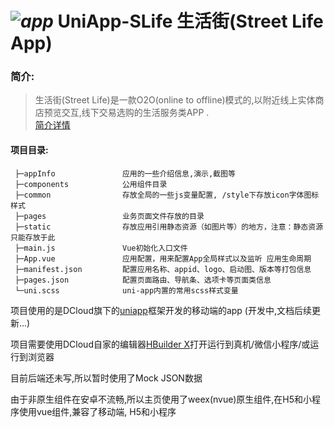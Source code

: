# _![app](https://github.com/pjqdyd/UniApp-SLife/blob/dev/appInfo/appIcon/icon40.png)_ UniApp-SLife  生活街(Street Life App)

### 简介: 
>生活街(Street Life)是一款O2O(online to offline)模式的,以附近线上实体商店预览交互,线下交易选购的生活服务类APP .<br>[简介详情](https://github.com/pjqdyd/UniApp-SLife/blob/master/appInfo/introduction/slife.md)

#### 项目目录:
```
 ├─appInfo               应用的一些介绍信息,演示,截图等
 ├─components            公用组件目录
 ├─common                存放全局的一些js变量配置, /style下存放icon字体图标样式
 ├─pages                 业务页面文件存放的目录
 ├─static                存放应用引用静态资源（如图片等）的地方，注意：静态资源只能存放于此
 ├─main.js               Vue初始化入口文件
 ├─App.vue               应用配置，用来配置App全局样式以及监听 应用生命周期
 ├─manifest.json         配置应用名称、appid、logo、启动图、版本等打包信息
 ├─pages.json            配置页面路由、导航条、选项卡等页面类信息
 └─uni.scss              uni-app内置的常用scss样式变量
```

项目使用的是DCloud旗下的[uniapp](https://uniapp.dcloud.io/)框架开发的移动端的app (开发中,文档后续更新...)

项目需要使用DCloud自家的编辑器[HBuilder X](https://www.dcloud.io/hbuilderx.html)打开运行到真机/微信小程序/或运行到浏览器

目前后端还未写,所以暂时使用了Mock JSON数据

由于非原生组件在安卓不流畅,所以主页使用了weex(nvue)原生组件,在H5和小程序使用vue组件,兼容了移动端, H5和小程序
 
